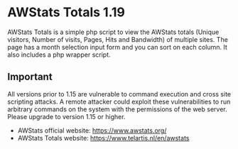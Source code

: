 # AWStats Totals 1.19

AWStats Totals is a simple php script to view the AWStats totals (Unique visitors, Number of visits, Pages, Hits and Bandwidth) of multiple sites. 
The page has a month selection input form and you can sort on each column. It also includes a php wrapper script.

## Important
All versions prior to 1.15 are vulnerable to command execution
and cross site scripting attacks. A remote attacker could exploit these
vulnerabilities to run arbitrary commands on the system with the
permissions of the web server. Please upgrade to version 1.15 or higher.

- AWStats official website: https://www.awstats.org/
- AWStats Totals website: https://www.telartis.nl/en/awstats
